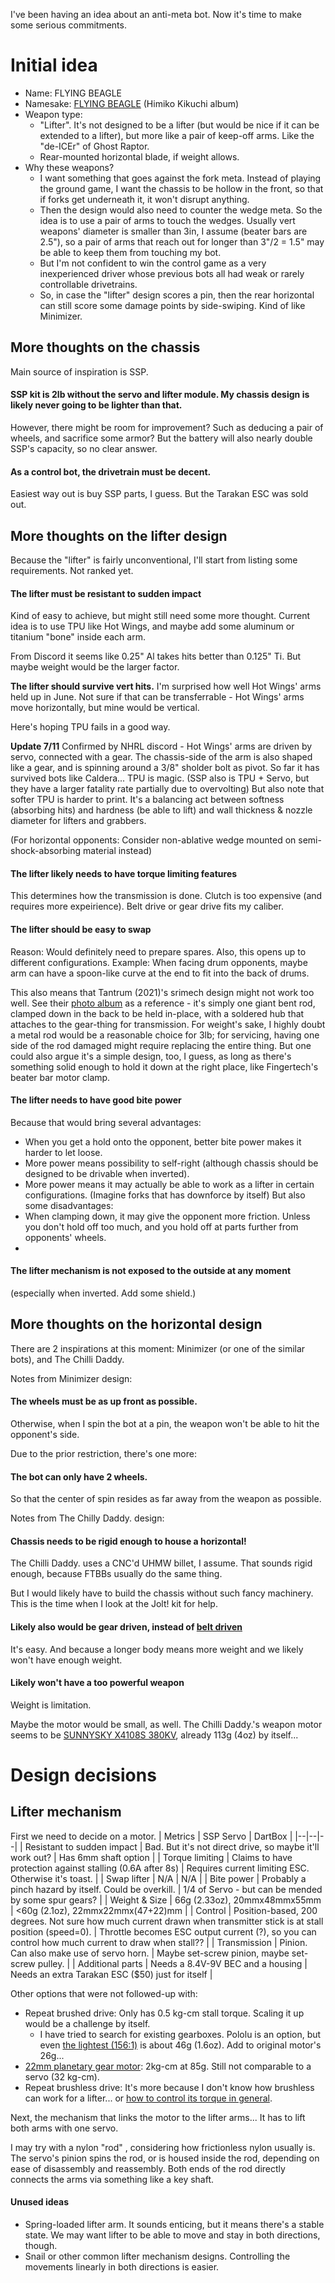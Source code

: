 I've been having an idea about an anti-meta bot. Now it's time to make some serious commitments. 

# Initial idea
- Name: FLYING BEAGLE
- Namesake: [FLYING BEAGLE](https://www.youtube.com/watch?v=HHOn8u-c2wk) (Himiko Kikuchi album)
- Weapon type:
  - "Lifter". It's not designed to be a lifter (but would be nice if it can be extended to a lifter), but more like a pair of keep-off arms. Like the "de-ICEr" of Ghost Raptor.
  - Rear-mounted horizontal blade, if weight allows.
- Why these weapons?
  - I want something that goes against the fork meta. Instead of playing the ground game, I want the chassis to be hollow in the front, so that if forks get underneath it, it won't disrupt anything.
  - Then the design would also need to counter the wedge meta. So the idea is to use a pair of arms to touch the wedges. Usually vert weapons' diameter is smaller than 3in, I assume (beater bars are 2.5"), so a pair of arms that reach out for longer than 3"/2 = 1.5" may be able to keep them from touching my bot.
  - But I'm not confident to win the control game as a very inexperienced driver whose previous bots all had weak or rarely controllable drivetrains.
  - So, in case the "lifter" design scores a pin, then the rear horizontal can still score some damage points by side-swiping. Kind of like Minimizer.
 
## More thoughts on the chassis

Main source of inspiration is SSP. 

#### SSP kit is 2lb without the servo and lifter module. My chassis design is likely never going to be lighter than that. 
However, there might be room for improvement? Such as deducing a pair of wheels, and sacrifice some armor? But the battery will also nearly double SSP's capacity, so no clear answer.

#### As a control bot, the drivetrain must be decent.
Easiest way out is buy SSP parts, I guess. But the Tarakan ESC was sold out. 

## More thoughts on the lifter design

Because the "lifter" is fairly unconventional, I'll start from listing some requirements. Not ranked yet. 

#### The lifter must be resistant to sudden impact

Kind of easy to achieve, but might still need some more thought. Current idea is to use TPU like Hot Wings, and maybe add some aluminum or titanium "bone" inside each arm. 

From Discord it seems like 0.25" Al takes hits better than 0.125" Ti. But maybe weight would be the larger factor. 

**The lifter should survive vert hits.** I'm surprised how well Hot Wings' arms held up in June. Not sure if that can be transferrable - Hot Wings' arms move horizontally, but mine would be vertical. 

Here's hoping TPU fails in a good way. 

**Update 7/11** Confirmed by NHRL discord - Hot Wings' arms are driven by servo, connected with a gear. The chassis-side of the arm is also shaped like a gear, and is spinning around a 3/8" sholder bolt as pivot. So far it has survived bots like Caldera... TPU is magic. (SSP also is TPU + Servo, but they have a larger fatality rate partially due to overvolting) But also note that softer TPU is harder to print. It's a balancing act between softness (absorbing hits) and hardness (be able to lift) and wall thickness & nozzle diameter for lifters and grabbers. 

(For horizontal opponents: Consider non-ablative wedge mounted on semi-shock-absorbing material instead)

#### The lifter likely needs to have torque limiting features

This determines how the transmission is done. Clutch is too expensive (and requires more expeirience). Belt drive or gear drive fits my caliber. 

#### The lifter should be easy to swap

Reason: Would definitely need to prepare spares. Also, this opens up to different configurations. Example: When facing drum opponents, maybe arm can have a spoon-like curve at the end to fit into the back of drums. 

This also means that Tantrum (2021)'s srimech design might not work too well. See their [photo album](https://photos.google.com/share/AF1QipOpEqNA1lCvuAV3ZvwB2k8h1N9K4mluP_-mK77eoKt6AT2JPFcvYMxtELM2SjaN8w?key=VVJyWm1yZDgyNnpPQ1R4dzVFWFNmNEcyM1htOGJn) as a reference - it's simply one giant bent rod, clamped down in the back to be held in-place, with a soldered hub that attaches to the gear-thing for transmission. For weight's sake, I highly doubt a metal rod would be a reasonable choice for 3lb; for servicing, having one side of the rod damaged might require replacing the entire thing. But one could also argue it's a simple design, too, I guess, as long as there's something solid enough to hold it down at the right place, like Fingertech's beater bar motor clamp. 

#### The lifter needs to have good bite power

Because that would bring several advantages: 
- When you get a hold onto the opponent, better bite power makes it harder to let loose.
- More power means possibility to self-right (although chassis should be designed to be drivable when inverted).
- More power means it may actually be able to work as a lifter in certain configurations. (Imagine forks that has downforce by itself)
But also some disadvantages:
- When clamping down, it may give the opponent more friction. Unless you don't hold off too much, and you hold off at parts further from opponents' wheels.
- 
#### The lifter mechanism is not exposed to the outside at any moment
(especially when inverted. Add some shield.)

## More thoughts on the horizontal design

There are 2 inspirations at this moment: Minimizer (or one of the similar bots), and The Chilli Daddy.

Notes from Minimizer design:
#### The wheels must be as up front as possible. 
Otherwise, when I spin the bot at a pin, the weapon won't be able to hit the opponent's side.

Due to the prior restriction, there's one more:
#### The bot can only have 2 wheels.
So that the center of spin resides as far away from the weapon as possible. 

Notes from The Chilly Daddy. design:

#### Chassis needs to be rigid enough to house a horizontal!
The Chilli Daddy. uses a CNC'd UHMW billet, I assume. That sounds rigid enough, because FTBBs usually do the same thing. 

But I would likely have to build the chassis without such fancy machinery. This is the time when I look at the Jolt! kit for help. 

#### Likely also would be gear driven, instead of [belt driven](https://thevariableconstant.blogspot.com/p/silent-spring-3lbs.html)
It's easy. And because a longer body means more weight and we likely won't have enough weight. 

#### Likely won't have a too powerful weapon
Weight is limitation. 

Maybe the motor would be small, as well. The Chilli Daddy.'s weapon motor seems to be [SUNNYSKY X4108S 380KV](https://www.himodel.com/m/electric/SUNNYSKY_X4108S_380KV_Outrunner_Brushless_Motor_for_Multi-rotor_Aircraft.html), already 113g (4oz) by itself... 


# Design decisions

## Lifter mechanism

First we need to decide on a motor.
| Metrics | SSP Servo | DartBox |
|--|--|--|
| Resistant to sudden impact | Bad. But it's not direct drive, so maybe it'll work out? | Has 6mm shaft option |
| Torque limiting | Claims to have protection against stalling (0.6A after 8s) | Requires current limiting ESC. Otherwise it's toast. |
| Swap lifter | N/A | N/A |
| Bite power  | Probably a pinch hazard by itself. Could be overkill. | 1/4 of Servo - but can be mended by some spur gears? |
| Weight & Size  | 66g (2.33oz), 20mmx48mmx55mm | <60g (2.1oz), 22mmx22mmx(47+22)mm |
| Control | Position-based, 200 degrees. Not sure how much current drawn when transmitter stick is at stall position (speed=0). | Throttle becomes ESC output current (?), so you can control how much current to draw when stall?? |
| Transmission | Pinion. Can also make use of servo horn. | Maybe set-screw pinion, maybe set-screw pulley. |
| Additional parts | Needs a 8.4V-9V BEC and a housing | Needs an extra Tarakan ESC ($50) just for itself |

Other options that were not followed-up with: 
- Repeat brushed drive: Only has 0.5 kg-cm stall torque. Scaling it up would be a challenge by itself.
  - I have tried to search for existing gearboxes. Pololu is an option, but even [the lightest (156:1)](https://www.pololu.com/product/3492) is about 46g (1.6oz). Add to original motor's 26g...
- [22mm planetary gear motor](https://www.fingertechrobotics.com/proddetail.php?prod=22mm-planetary-730rpm): 2kg-cm at 85g. Still not comparable to a servo (32 kg-cm).
- Repeat brushless drive: It's more because I don't know how brushless can work for a lifter... or [how to control its torque in general](https://www.reddit.com/r/battlebots/comments/13v99xo/brushless_with_high_reduction_gearbox_in_a_beetle/).


Next, the mechanism that links the motor to the lifter arms... It has to lift both arms with one servo. 

I may try with a nylon "rod" , considering how frictionless nylon usually is. The servo's pinion spins the rod, or is housed inside the rod, depending on ease of disassembly and reassembly. Both ends of the rod directly connects the arms via something like a key shaft. 


#### Unused ideas
- Spring-loaded lifter arm. It sounds enticing, but it means there's a stable state. We may want lifter to be able to move and stay in both directions, though.
- Snail or other common lifter mechanism designs. Controlling the movements linearly in both directions is easier. 


